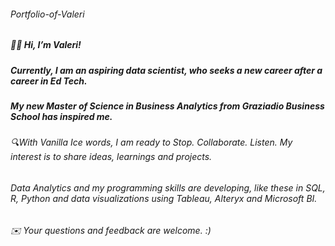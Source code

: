 ###### Portfolio-of-Valeri
##### 👋🏾 Hi, I’m Valeri!
##### Currently, I am an aspiring data scientist, who seeks a new career after a career in Ed Tech.
##### My new Master of Science in Business Analytics from Graziadio Business School has inspired me. 
###### 🔍With Vanilla Ice words, I am ready to Stop. Collaborate. Listen.  My interest is to share ideas, learnings and projects. 
######    Data Analytics and my programming skills are developing, like these in SQL, R, Python and data visualizations using Tableau, Alteryx and Microsoft BI. 
######  ✉️ Your questions and feedback are welcome. :) 

